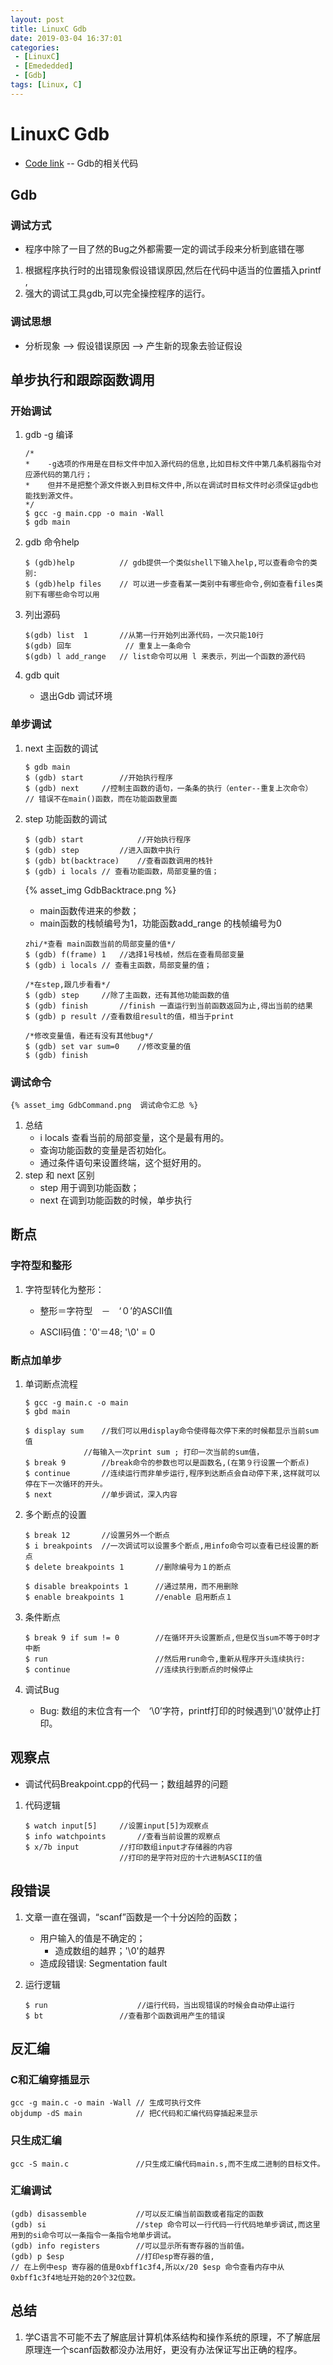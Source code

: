 ```yaml
---
layout: post
title: LinuxC Gdb
date: 2019-03-04 16:37:01
categories: 
 - [LinuxC] 
 - [Emededded]
 - [Gdb]
tags: [Linux, C]
---
```


# LinuxC Gdb

+ [Code link](https://github.com/quronghui/LinuxC.git) -- Gdb的相关代码

## Gdb

### 调试方式

+ 程序中除了一目了然的Bug之外都需要一定的调试手段来分析到底错在哪

1. 根据程序执行时的出错现象假设错误原因,然后在代码中适当的位置插入printf ,
2. 强大的调试工具gdb,可以完全操控程序的运行。

### 调试思想

+ 分析现象 --> 假设错误原因 --> 产生新的现象去验证假设

## 单步执行和跟踪函数调用

### 开始调试

1. gdb -g 编译

   ```
   /*
   *	-g选项的作用是在目标文件中加入源代码的信息,比如目标文件中第几条机器指令对应源代码的第几行；
   *	但并不是把整个源文件嵌入到目标文件中,所以在调试时目标文件时必须保证gdb也能找到源文件。
   */
   $ gcc -g main.cpp -o main -Wall 
   $ gdb main
   ```

2. gdb 命令help

   ```
   $ (gdb)help			// gdb提供一个类似shell下输入help,可以查看命令的类别:
   $ (gdb)help files	// 可以进一步查看某一类别中有哪些命令,例如查看files类别下有哪些命令可以用
   ```

3. 列出源码

   ```
   $(gdb) list	1 		//从第一行开始列出源代码，一次只能10行
   $(gdb) 回车			// 重复上一条命令
   $(gdb) l add_range	// list命令可以用 l 来表示，列出一个函数的源代码
   ```

4. gdb quit 

   + 退出Gdb 调试环境

### 单步调试

1. next 主函数的调试

   ```
   $ gdb main
   $ (gdb) start		//开始执行程序
   $ (gdb) next		//控制主函数的语句，一条条的执行（enter--重复上次命令）
   // 错误不在main()函数，而在功能函数里面
   ```

2. step 功能函数的调试

   ```
   $ (gdb) start			//开始执行程序
   $ (gdb) step			//进入函数中执行
   $ (gdb) bt(backtrace)	//查看函数调用的栈针
   $ (gdb) i locals	// 查看功能函数，局部变量的值；
   ```

   {% asset_img GdbBacktrace.png %}

   + main函数传进来的参数；
   + main函数的栈帧编号为1，功能函数add_range 的栈帧编号为0

   ```
   zhi/*查看 main函数当前的局部变量的值*/
   $ (gdb) f(frame) 1	//选择1号栈帧，然后在查看局部变量
   $ (gdb) i locals	// 查看主函数，局部变量的值；
   
   /*在step,跟几步看看*/
   $ (gdb) step		//除了主函数，还有其他功能函数的值
   $ (gdb) finish		//finish 一直运行到当前函数返回为止,得出当前的结果
   $ (gdb) p result	//查看数组result的值，相当于print
   
   /*修改变量值，看还有没有其他bug*/
   $ (gdb) set var sum=0	//修改变量的值
   $ (gdb) finish
   ```

### 调试命令

 	{% asset_img GdbCommand.png  调试命令汇总 %}

1. 总结
   + i locals 查看当前的局部变量，这个是最有用的。
   + 查询功能函数的变量是否初始化。
   + 通过条件语句来设置终端，这个挺好用的。
2. step 和 next 区别
   + step 用于调到功能函数；
   + next 在调到功能函数的时候，单步执行

## 断点

### 字符型和整形

1. 字符型转化为整形：

   + 整形＝字符型　－　‘０’的ASCII值

   + ASCII码值：'0'＝48; '\0' = 0

### 断点加单步

1. 单词断点流程

   ```
   $ gcc -g main.c -o main
   $ gbd main
   
   $ display sum	//我们可以用display命令使得每次停下来的时候都显示当前sum值
   				//每输入一次print sum ; 打印一次当前的sum值，
   $ break 9		//break命令的参数也可以是函数名,(在第９行设置一个断点)
   $ continue		//连续运行而非单步运行,程序到达断点会自动停下来,这样就可以停在下一次循环的开头。
   $ next 			//单步调试，深入内容
   ```

2. 多个断点的设置

   ```
   $ break 12		//设置另外一个断点
   $ i breakpoints	//一次调试可以设置多个断点,用info命令可以查看已经设置的断点
   $ delete breakpoints 1		//删除编号为１的断点
   
   $ disable breakpoints 1		//通过禁用，而不用删除
   $ enable breakpoints 1		//enable 启用断点１
   ```

3. 条件断点

   ```
   $ break 9 if sum != 0		//在循环开头设置断点,但是仅当sum不等于0时才中断
   $ run 						//然后用run命令,重新从程序开头连续执行:
   $ continue					//连续执行到断点的时候停止
   ```

4. 调试Bug

   + Bug: 数组的末位含有一个　‘\0’字符，printf打印的时候遇到'\0'就停止打印。

## 观察点

+ 调试代码Breakpoint.cpp的代码一；数组越界的问题

1. 代码逻辑

   ```
   $ watch input[5]		//设置input[5]为观察点
   $ info watchpoints		//查看当前设置的观察点
   $ x/7b input			//打印数组input才存储器的内容
   						//打印的是字符对应的十六进制ASCII的值
   ```

## 段错误

1. 文章一直在强调，“scanf”函数是一个十分凶险的函数；

   + 用户输入的值是不确定的；
     + 造成数组的越界；'\0'的越界
   + 造成段错误: Segmentation fault

2. 运行逻辑

   ```
   $ run					//运行代码，当出现错误的时候会自动停止运行
   $ bt					//查看那个函数调用产生的错误
   ```

## 反汇编

### C和汇编穿插显示

```
gcc -g main.c -o main -Wall	// 生成可执行文件
objdump -dS main			// 把C代码和汇编代码穿插起来显示
```

### 只生成汇编

```
gcc -S main.c				//只生成汇编代码main.s,而不生成二进制的目标文件。
```

### 汇编调试

```
(gdb) disassemble			//可以反汇编当前函数或者指定的函数
(gdb) si 					//step 命令可以一行代码一行代码地单步调试,而这里用到的si命令可以一条指令一条指令地单步调试。
(gdb) info registers 		//可以显示所有寄存器的当前值。
(gdb) p $esp				//打印esp寄存器的值,
// 在上例中esp 寄存器的值是0xbff1c3f4,所以x/20 $esp 命令查看内存中从0xbff1c3f4地址开始的20个32位数。
```



## 总结

1. 学C语言不可能不去了解底层计算机体系结构和操作系统的原理，不了解底层原理连一个scanf函数都没办法用好，更没有办法保证写出正确的程序。